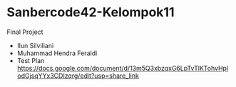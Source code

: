 # Sanbercode42-Kelompok11
Final Project
- Ilun Silviliani
- Muhammad Hendra Feraldi
- Test Plan
https://docs.google.com/document/d/13m5Q3xbzqxG6LpTvTlKTohvHplodGjsqYYx3CDIzqrg/edit?usp=share_link
